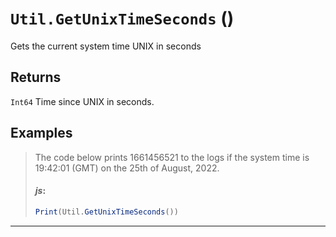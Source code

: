 # `Util.GetUnixTimeSeconds` ()

Gets the current system time UNIX in seconds

## Returns
```Int64```
Time since UNIX in seconds.

## Examples
> The code below prints 1661456521 to the logs if the system time is 19:42:01 (GMT) on the 25th of August, 2022.
> 
> #### _js_:
> ```js
> Print(Util.GetUnixTimeSeconds())
> ```
---
